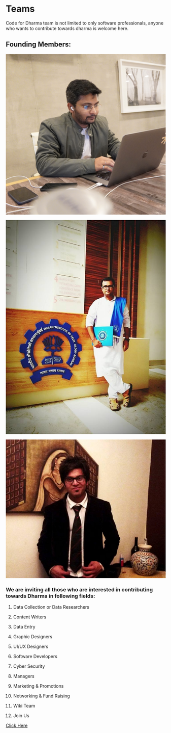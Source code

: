 # Teams

Code for Dharma team is not limited to only software professionals, anyone who wants to contribute towards dharma is welcome here.

## Founding Members:

![Himank Honey Barve \(Founder\)](.gitbook/assets/dsc02583.jpeg)

![Avinash Yadav \(Co-Founder\)](.gitbook/assets/13912306_10210167212841734_2542298851077664661_n.jpg)

![Ghoshit Khare \(Co-founder\)](.gitbook/assets/21151274_1490495017676450_4022818100372293309_n.jpg)







### We are inviting all those who are interested in contributing towards Dharma in following fields:



1. Data Collection or Data Researchers

2. Content Writers

3. Data Entry

4. Graphic Designers

5. UI/UX Designers

6. Software Developers

7. Cyber Security

8. Managers

9. Marketing & Promotions

10. Networking & Fund Raising

11. Wiki Team

12. Join Us

[Click Here](join-us-2.md)

